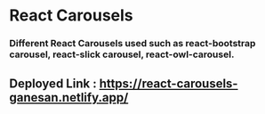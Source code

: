 # React Carousels

### Different React Carousels used such as react-bootstrap carousel, react-slick carousel, react-owl-carousel.

## Deployed Link : https://react-carousels-ganesan.netlify.app/

